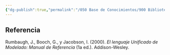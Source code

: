 ```yaml
---
{"dg-publish":true,"permalink":"/050 Base de Conocimientos/900 Biblioteca/Zk Lit (Rumbaugh et al., 2000) Lenguaje Unificado de Modelado. Manual de Referencia/","tags":["UML","libro","ingenieríaDelSoftware"]}
---
```


## Referencia
Rumbaugh, J., Booch, G., y Jacobson, I. (2000). _El lenguaje Unificado de Modelado: Manual de Referencia_ (1a ed.). Addison-Wesley.


